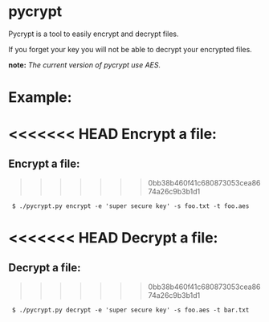 pycrypt
=======

Pycrypt is a tool to easily encrypt and decrypt files.

If you forget your key you will not be able to decrypt your encrypted
files.

**note:** *The current version of pycrypt use AES.*

Example:
========

<<<<<<< HEAD
**Encrypt a file:**
=======
Encrypt a file:
---------------
>>>>>>> 0bb38b460f41c680873053cea8674a26c9b3b1d1
```shell
 $ ./pycrypt.py encrypt -e 'super secure key' -s foo.txt -t foo.aes
```

<<<<<<< HEAD
**Decrypt a file:**
=======
Decrypt a file:
---------------
>>>>>>> 0bb38b460f41c680873053cea8674a26c9b3b1d1
```shell
 $ ./pycrypt.py decrypt -e 'super secure key' -s foo.aes -t bar.txt
```
